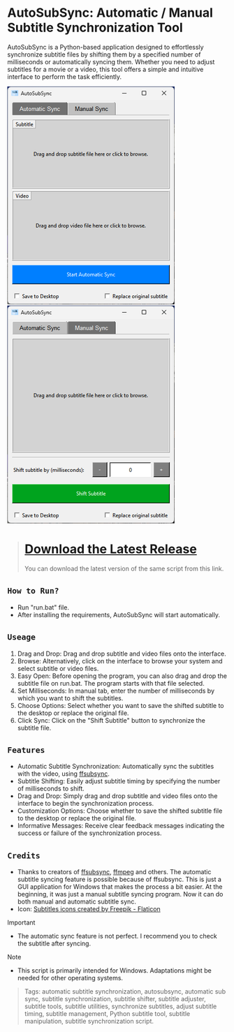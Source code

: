 # AutoSubSync: Automatic / Manual Subtitle Synchronization Tool
AutoSubSync is a Python-based application designed to effortlessly synchronize subtitle files by shifting them by a specified number of milliseconds or automatically syncing them. Whether you need to adjust subtitles for a movie or a video, this tool offers a simple and intuitive interface to perform the task efficiently.

<img title="AutoSubSync" src='images/AutoSubSync2.png'><img title="AutoSubSync" src='images/AutoSubSync1.png'>

> # [Download the Latest Release](https://github.com/denizsafak/AutoSubSync/releases/latest)
> You can download the latest version of the same script from this link.

## `How to Run?`

- Run "run.bat" file.
- After installing the requirements, AutoSubSync will start automatically.

## `Useage`
1) Drag and Drop: Drag and drop subtitle and video files onto the interface.
2) Browse: Alternatively, click on the interface to browse your system and select subtitle or video files.
3) Easy Open: Before opening the program, you can also drag and drop the subtitle file on run.bat. The program starts with that file selected. 
4) Set Milliseconds: In manual tab, enter the number of milliseconds by which you want to shift the subtitles.
5) Choose Options: Select whether you want to save the shifted subtitle to the desktop or replace the original file.
4) Click Sync: Click on the "Shift Subtitle" button to synchronize the subtitle file.

## `Features`
- Automatic Subtitle Synchronization: Automatically sync the subtitles with the video, using [ffsubsync](https://github.com/smacke/ffsubsync).
- Subtitle Shifting: Easily adjust subtitle timing by specifying the number of milliseconds to shift.
- Drag and Drop: Simply drag and drop subtitle and video files onto the interface to begin the synchronization process.
- Customization Options: Choose whether to save the shifted subtitle file to the desktop or replace the original file.
- Informative Messages: Receive clear feedback messages indicating the success or failure of the synchronization process.

## `Credits`
- Thanks to creators of [ffsubsync](https://github.com/smacke/ffsubsync), [ffmpeg](https://www.ffmpeg.org/) and others. The automatic subtitle syncing feature is possible because of ffsubsync. This is just a GUI application for Windows that makes the process a bit easier. At the beginning, it was just a manual subtitle syncing program. Now it can do both manual and automatic subtitle sync.
- Icon: [Subtitles icons created by Freepik - Flaticon](https://www.flaticon.com/free-icons/subtitles)

> [!IMPORTANT]
> - The automatic sync feature is not perfect. I recommend you to check the subtitle after syncing.

> [!NOTE]
> - This script is primarily intended for Windows. Adaptations might be needed for other operating systems.

> Tags: automatic subtitle synchronization, autosubsync, automatic sub sync, subtitle synchronization, subtitle shifter, subtitle adjuster, subtitle tools, subtitle utilities, synchronize subtitles, adjust subtitle timing, subtitle management, Python subtitle tool, subtitle manipulation, subtitle synchronization script.
